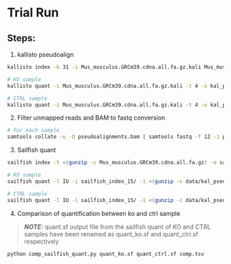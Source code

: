 # Trial Run


## Steps:

1. kallisto pseudoalign

```bash 
kallisto index -k 31 -i Mus_musculus.GRCm39.cdna.all.fa.gz.kali Mus_musculus.GRCm39.cdna.all.fa.gz

# KO sample
kallisto quant -i Mus_musculus.GRCm39.cdna.all.fa.gz.kali -t 4 -o kal_pseudobam_ko SRR2096920_1.fastq.gz SRR2096920_2.fastq.gz  --pseudobam

# CTRL sample
kallisto quant -i Mus_musculus.GRCm39.cdna.all.fa.gz.kali -t 4 -o kal_pseudobam_ctrl SRR12616323_1.fastq.gz SRR12616323_2.fastq.gz --pseudobam

```

2. Filter unmapped reads and BAM to fastq conversion

```bash 
# For each sample
samtools collate -u -O pseudoalignments.bam | samtools fastq -f 12 -1 paired1.fq.gz -2 paired2.fq.gz
```

3. Sailfish quant

```bash
sailfish index -t <(gunzip -c Mus_musculus.GRCm39.cdna.all.fa.gz) -o sailfish_index/ -k 15

# KO sample
sailfish quant -l IU -i sailfish_index_15/ -1 <(gunzip -c data/kal_pseudobam_ko/paired1.fq.gz) -2 <(gunzip -c data/kal_pseudobam_ko/paired2.fq.gz) -o sailfish_out_15_ko/

# CTRL sample
sailfish quant -l IU -i sailfish_index_15/ -1 <(gunzip -c data/kal_pseudobam_ctrl/paired1.fq.gz) -2 <(gunzip -c data/kal_pseudobam_ctrl/paired2.fq.gz) -o sailfish_out_15_ctrl/

```

4. Comparison of quantification between ko and ctrl sample 

> **_NOTE:_**  quant.sf output file from the sailfish quant of KO and CTRL samples have been renamed as quant_ko.sf and quant_ctrl.sf respectively

```bash
python comp_sailfish_quant.py quant_ko.sf quant_ctrl.sf comp.tsv
```